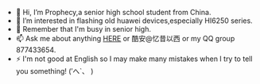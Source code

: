- 👋 Hi, I’m Prophecy,a senior high school student from China.
- 👀 I’m interested in flashing old huawei devices,especially HI6250 series.
- 🌱 Remember that I'm busy in senior high.
- 📫 Ask me about anything [HERE](https://github.com/Prophecy2/myinfo/issues) or 酷安@忆昔以西 or my QQ group 877433654.
- ⚡ I'm not good at English so I may make many mistakes when I try to tell you something! (′へ`、 )

<!---
This is a ✨ special ✨ repository because its `README.md` (this file) appears on your GitHub profile.
You can click the Preview link to take a look at your changes.
--->
